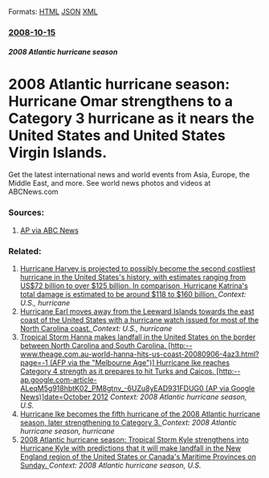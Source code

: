 
Formats: [HTML](/news/2008/10/15/2008-atlantic-hurricane-season-hurricane-omar-strengthens-to-a-category-3-hurricane-as-it-nears-the-united-states-and-united-states-virgin.html)  [JSON](/news/2008/10/15/2008-atlantic-hurricane-season-hurricane-omar-strengthens-to-a-category-3-hurricane-as-it-nears-the-united-states-and-united-states-virgin.json)  [XML](/news/2008/10/15/2008-atlantic-hurricane-season-hurricane-omar-strengthens-to-a-category-3-hurricane-as-it-nears-the-united-states-and-united-states-virgin.xml)  

### [2008-10-15](/news/2008/10/15/index.md)

##### 2008 Atlantic hurricane season
#  2008 Atlantic hurricane season: Hurricane Omar strengthens to a Category 3 hurricane as it nears the United States and United States Virgin Islands. 

Get the latest international news and world events from Asia, Europe, the Middle East, and more. See world news photos and videos at ABCNews.com


### Sources:

1. [AP via ABC News](http://abcnews.go.com/International/wireStory?id=6039956)

### Related:

1. [Hurricane Harvey is projected to possibly become the second costliest hurricane in the United States's history, with estimates ranging from US$72 billion to over $125 billion. In comparison, Hurricane Katrina's total damage is estimated to be around $118 to $160 billion. ](/news/2017/09/3/hurricane-harvey-is-projected-to-possibly-become-the-second-costliest-hurricane-in-the-united-states-s-history-with-estimates-ranging-from.md) _Context: U.S., hurricane_
2. [Hurricane Earl moves away from the Leeward Islands towards the east coast of the United States with a hurricane watch issued for most of the North Carolina coast. ](/news/2010/08/31/hurricane-earl-moves-away-from-the-leeward-islands-towards-the-east-coast-of-the-united-states-with-a-hurricane-watch-issued-for-most-of-the.md) _Context: U.S., hurricane_
3. [ Tropical Storm Hanna makes landfall in the United States on the border between North Carolina and South Carolina. [http:--www.theage.com.au-world-hanna-hits-us-coast-20080906-4az3.html?page=-1 (AFP via the "Melbourne Age")] Hurricane Ike reaches Category 4 strength as it prepares to hit Turks and Caicos. [http:--ap.google.com-article-ALeqM5g918hbtK02_PM8gtnv_-6UZu8yEAD931FDUG0 (AP via Google News)]date=October 2012](/news/2008/09/6/tropical-storm-hanna-makes-landfall-in-the-united-states-on-the-border-between-north-carolina-and-south-carolina-http-www-theage-com-au.md) _Context: 2008 Atlantic hurricane season, U.S._
4. [ Hurricane Ike becomes the fifth hurricane of the 2008 Atlantic hurricane season, later strengthening to Category 3. ](/news/2008/09/3/hurricane-ike-becomes-the-fifth-hurricane-of-the-2008-atlantic-hurricane-season-later-strengthening-to-category-3.md) _Context: 2008 Atlantic hurricane season, hurricane_
5. [ 2008 Atlantic hurricane season: Tropical Storm Kyle strengthens into Hurricane Kyle with predictions that it will make landfall in the New England region of the United States or Canada's Maritime Provinces on Sunday. ](/news/2008/09/27/2008-atlantic-hurricane-season-tropical-storm-kyle-strengthens-into-hurricane-kyle-with-predictions-that-it-will-make-landfall-in-the-new.md) _Context: 2008 Atlantic hurricane season, U.S._
